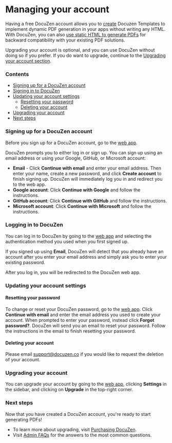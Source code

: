 # Managing your account

Having a free DocuZen account allows you to [create](generating-your-first-pdf.md) Docuzen Templates to implement dynamic PDF generation in your apps without writing any HTML. With DocuZen, you can also [use static HTML to generate PDFs](../generating-pdfs/generating-pdfs-from-html.md) for backward compatibility with your existing PDF solutions.

Upgrading your account is optional, and you can use DocuZen without doing so if you prefer. If you do want to upgrade, continue to the [Upgrading your account section](managing-your-account.md#upgrading-your-account).

### Contents

* [Signing up for a DocuZen account](managing-your-account.md#signing-up-for-a-docuzen-account)
* [Signing in to DocuZen](managing-your-account.md#signing-in-to-docuzen)
* [Updating your account settings](managing-your-account.md#updating-your-account-settings)
  * [Resetting your password](managing-your-account.md#resetting-your-password)
  * [Deleting your account](managing-your-account.md#deleting-your-account)
* [Upgrading your account](managing-your-account.md#upgrading-your-account)
* [Next steps](managing-your-account.md#next-steps)

### Signing up for a DocuZen account

Before you sign up for a DocuZen account, go to the [web app](https://app.docuzen.co).

DocuZen prompts you to either log in or sign up. You can sign up using an email address or using your Google, GitHub, or Microsoft account:

* **Email** - Click **Continue with email** and enter your email address. Then enter your name, create a new password, and click **Create account** to finish signing up. DocuZen will immediately log you in and redirect you to the web app.
* **Google account**: Click **Continue with Google** and follow the instructions.
* **GitHub account**: Click **Continue with GitHub** and follow the instructions.
* **Microsoft account**: Click **Continue with Microsoft** and follow the instructions.

### Logging in to DocuZen

You can log in to DocuZen by going to the [web app](https://app.docuzen.co) and selecting the authentication method you used when you first signed up.

If you signed up using **Email**, DocuZen will detect that you already have an account after you enter your email address and simply ask you to enter your existing password.

After you log in, you will be redirected to the DocuZen web app.

### Updating your account settings

#### Resetting your password

To change or reset your DocuZen password, go to the [web app](https://app.docuzen.co). Click **Continue with email** and enter the email address you used to create your account. When prompted to enter your password, instead click **Forgot password?**. DocuZen will send you an email to reset your password. Follow the instructions in the email to finish resetting your password.

#### Deleting your account

Please email [support@docuzen.co](mailto:support@docuzen.co) if you would like to request the deletion of your account.

### Upgrading your account

You can upgrade your account by going to the [web app](https://app.docuzen.co), clicking **Settings** in the sidebar, and clicking on **Upgrade** in the top-right corner.&#x20;

### Next steps

Now that you have created a DocuZen account, you're ready to start generating PDFs!

* To learn more about upgrading, visit [Purchasing DocuZen](../administration/purchasing-docuzen.md).
* Visit [Admin FAQs](../administration/admin-faqs.md) for the answers to the most common questions.
